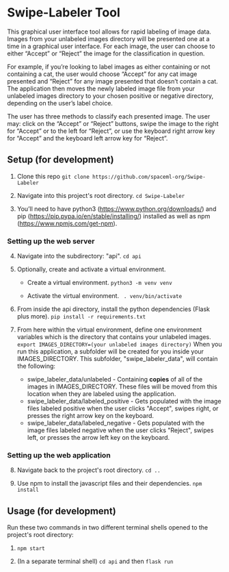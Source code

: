# Swipe-Labeler Tool

<p>This graphical user interface tool allows for rapid labeling of image data. Images from your unlabeled images directory will be presented one at a time in a graphical user interface. For each image, the user can choose to either “Accept” or “Reject” the image for the classification in question.</p><p>For example, if you’re looking to label images as either containing or not containing a cat, the user would choose “Accept” for any cat image presented and “Reject” for any image presented that doesn’t contain a cat. The application then moves the newly labeled image file from your unlabeled images directory to your chosen positive or negative directory, depending on the user’s label choice.</p><p>The user has three methods to classify each presented image.  The user may: click on the “Accept” or “Reject” buttons, swipe the image to the right for “Accept” or to the left for “Reject”, or use the keyboard right arrow key for “Accept” and the keyboard left arrow key for “Reject”.</p>


## Setup (for development)

1. Clone this repo 
    `git clone https://github.com/spaceml-org/Swipe-Labeler`

2. Navigate into this project's root directory. 
    `cd Swipe-Labeler`

3. You’ll need to have python3 (https://www.python.org/downloads/) and pip (https://pip.pypa.io/en/stable/installing/) installed as well as npm (https://www.npmjs.com/get-npm).


### Setting up the web server

4. Navigate into the subdirectory: "api". 
    `cd api`

5. Optionally, create and activate a virtual environment.

    * Create a virtual environment. 
        `python3 -m venv venv`

    * Activate the virtual environment. 
        ` . venv/bin/activate`

6. From inside the api directory, install the python dependencies (Flask plus more). 
    `pip install -r requirements.txt`

7. From here within the virtual environment, define one environment variables which is the directory that contains your unlabeled images. 
        `export IMAGES_DIRECTORY=(your unlabeled images directory)`
When you run this application, a subfolder will be created for you inside your IMAGES_DIRECTORY. This subfolder, "swipe_labeler_data", will contain the following:
    * swipe_labeler_data/unlabeled - Containing **copies** of all of the images in IMAGES_DIRECTORY. These files will be moved from this location when they are labeled using the application.
    * swipe_labeler_data/labeled_positive - Gets populated with the image files labeled positive when the user clicks "Accept", swipes right, or presses the right arrow key on the keyboard.
    * swipe_labeler_data/labeled_negative - Gets populated with the image files labeled negative when the user clicks "Reject", swipes left, or presses the arrow left key on the keyboard.


### Setting up the web application

8. Navigate back to the project's root directory. 
    `cd ..`

9. Use npm to install the javascript files and their dependencies. 
    `npm install`



## Usage (for development)

Run these two commands in two different terminal shells opened to the project's root directory:

1. `npm start`

2. (In a separate terminal shell) `cd api` and then `flask run`

